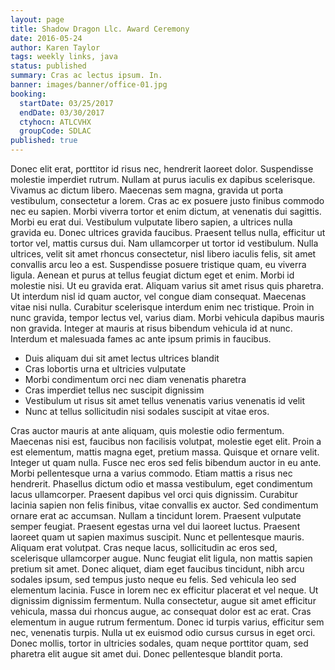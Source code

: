 ```yaml
---
layout: page
title: Shadow Dragon Llc. Award Ceremony
date: 2016-05-24
author: Karen Taylor
tags: weekly links, java
status: published
summary: Cras ac lectus ipsum. In.
banner: images/banner/office-01.jpg
booking:
  startDate: 03/25/2017
  endDate: 03/30/2017
  ctyhocn: ATLCVHX
  groupCode: SDLAC
published: true
---
```

Donec elit erat, porttitor id risus nec, hendrerit laoreet dolor. Suspendisse molestie imperdiet rutrum. Nullam at purus iaculis ex dapibus scelerisque. Vivamus ac dictum libero. Maecenas sem magna, gravida ut porta vestibulum, consectetur a lorem. Cras ac ex posuere justo finibus commodo nec eu sapien. Morbi viverra tortor et enim dictum, at venenatis dui sagittis. Morbi eu erat dui. Vestibulum vulputate libero sapien, a ultrices nulla gravida eu. Donec ultrices gravida faucibus. Praesent tellus nulla, efficitur ut tortor vel, mattis cursus dui. Nam ullamcorper ut tortor id vestibulum. Nulla ultrices, velit sit amet rhoncus consectetur, nisl libero iaculis felis, sit amet convallis arcu leo a est. Suspendisse posuere tristique quam, eu viverra ligula. Aenean et purus at tellus feugiat dictum eget et enim.
Morbi id molestie nisi. Ut eu gravida erat. Aliquam varius sit amet risus quis pharetra. Ut interdum nisl id quam auctor, vel congue diam consequat. Maecenas vitae nisi nulla. Curabitur scelerisque interdum enim nec tristique. Proin in nunc gravida, tempor lectus vel, varius diam. Morbi vehicula dapibus mauris non gravida. Integer at mauris at risus bibendum vehicula id at nunc. Interdum et malesuada fames ac ante ipsum primis in faucibus.

* Duis aliquam dui sit amet lectus ultrices blandit
* Cras lobortis urna et ultricies vulputate
* Morbi condimentum orci nec diam venenatis pharetra
* Cras imperdiet tellus nec suscipit dignissim
* Vestibulum ut risus sit amet tellus venenatis varius venenatis id velit
* Nunc at tellus sollicitudin nisi sodales suscipit at vitae eros.

Cras auctor mauris at ante aliquam, quis molestie odio fermentum. Maecenas nisi est, faucibus non facilisis volutpat, molestie eget elit. Proin a est elementum, mattis magna eget, pretium massa. Quisque et ornare velit. Integer ut quam nulla. Fusce nec eros sed felis bibendum auctor in eu ante. Morbi pellentesque urna a varius commodo. Etiam mattis a risus nec hendrerit. Phasellus dictum odio et massa vestibulum, eget condimentum lacus ullamcorper. Praesent dapibus vel orci quis dignissim. Curabitur lacinia sapien non felis finibus, vitae convallis ex auctor. Sed condimentum ornare erat ac accumsan. Nullam a tincidunt lorem. Praesent vulputate semper feugiat. Praesent egestas urna vel dui laoreet luctus. Praesent laoreet quam ut sapien maximus suscipit.
Nunc et pellentesque mauris. Aliquam erat volutpat. Cras neque lacus, sollicitudin ac eros sed, scelerisque ullamcorper augue. Nunc feugiat elit ligula, non mattis sapien pretium sit amet. Donec aliquet, diam eget faucibus tincidunt, nibh arcu sodales ipsum, sed tempus justo neque eu felis. Sed vehicula leo sed elementum lacinia. Fusce in lorem nec ex efficitur placerat et vel neque. Ut dignissim dignissim fermentum. Nulla consectetur, augue sit amet efficitur vehicula, massa dui rhoncus augue, ac consequat dolor est ac erat. Cras elementum in augue rutrum fermentum. Donec id turpis varius, efficitur sem nec, venenatis turpis. Nulla ut ex euismod odio cursus cursus in eget orci. Donec mollis, tortor in ultricies sodales, quam neque porttitor quam, sed pharetra elit augue sit amet dui. Donec pellentesque blandit porta.
